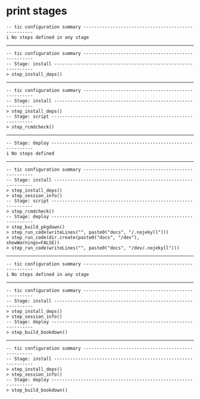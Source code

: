 # print stages

    -- tic configuration summary ---------------------------------------------------
    i No steps defined in any stage

---

    -- tic configuration summary ---------------------------------------------------
    -- Stage: install --------------------------------------------------------------
    > step_install_deps()

---

    -- tic configuration summary ---------------------------------------------------
    -- Stage: install --------------------------------------------------------------
    > step_install_deps()
    -- Stage: script ---------------------------------------------------------------
    > step_rcmdcheck()

---

    -- Stage: deploy ---------------------------------------------------------------
    i No steps defined

---

    -- tic configuration summary ---------------------------------------------------
    -- Stage: install --------------------------------------------------------------
    > step_install_deps()
    > step_session_info()
    -- Stage: script ---------------------------------------------------------------
    > step_rcmdcheck()
    -- Stage: deploy ---------------------------------------------------------------
    > step_build_pkgdown()
    > step_run_code(writeLines("", paste0("docs", "/.nojekyll")))
    > step_run_code(dir.create(paste0("docs", "/dev"), showWarnings=FALSE))
    > step_run_code(writeLines("", paste0("docs", "/dev/.nojekyll")))

---

    -- tic configuration summary ---------------------------------------------------
    i No steps defined in any stage

---

    -- tic configuration summary ---------------------------------------------------
    -- Stage: install --------------------------------------------------------------
    > step_install_deps()
    > step_session_info()
    -- Stage: deploy ---------------------------------------------------------------
    > step_build_bookdown()

---

    -- tic configuration summary ---------------------------------------------------
    -- Stage: install --------------------------------------------------------------
    > step_install_deps()
    > step_session_info()
    -- Stage: deploy ---------------------------------------------------------------
    > step_build_bookdown()

